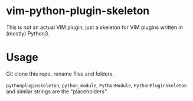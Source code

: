 vim-python-plugin-skeleton
==========================

This is not an actual VIM plugin, just a skeleton for VIM plugins written in (mostly) Python3.

Usage
=====

Git clone this repo, rename files and folders.

`pythonpluginskeleton`, `python_module`, `PythonModule`, `PythonPluginSkeleton` and similar strings are the "placeholders".
